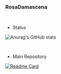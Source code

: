 ### RosaDamascena

<br>

- Status

![Anurag's GitHub stats](https://github-readme-stats.vercel.app/api?username=RosaDamascena&theme=holi&show_icons=true)

<br>

- Main Repository

[![Readme Card](https://github-readme-stats.vercel.app/api/pin/?username=pengisblue&repo=AlgorithmStudy&theme=shadow_blue&show_icons=true)](https://github.com/pengisblue/AlgorithmStudy)

